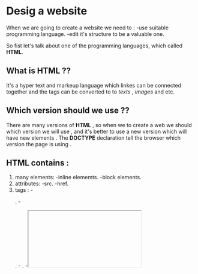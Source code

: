  # Desig a website

When we are going to create a website we need to :
-use suitable programming language.
-edit it's structure to be a valuable one.

So fist let's talk about one of the programming languages,
which called **HTML**.

## What is HTML ??
It's a hyper text and markeup language which linkes 
can be connected together and the tags can be converted to
to *texts* , *images* and etc.

## Which version should we use ??
There are many versions of **HTML** , so when we to create
a web we should which version we will use , and it's better 
to use a new version which will have new elements .
The **DOCTYPE** declaration tell the browser which version the page is using .

## HTML contains :
1. many elements:
   -inline elememts.
   -block elements.
2. attributes:
    -src.
    -href.
3. tags :
   -<p>.
   -<div> .
   -<meta> .
   -<iframe> .

 

All of these elements and tags are mentiond between these three main components of any **HTML** web :
1. header : contains the main heading and navigation.
2. main : contains articles which contains sections.
3. footer : may contains the copyrights or anything also.

Now after we added the texts and paraghraphs we should give this website a beautiful and valuable structure .
Firstly,we need to know some imformation like:
 #### 1. who is the site for:
  -the age range.
  -the country and etc.

#### 2.Why people visit our website.
#### 3.What they are trying to achieve.
#### 4.What information they need.

## The structure stage :

All of these information can be structured in a ***Site Map*** :

![Site Map](https://static-cse.canva.com/blob/12531/site-map-4.14af1db1.png)

Now the **first step** we should do is to sketch the website ***Wirefram*** :

![wirefram](https://d1zkqmcmykwifr.cloudfront.net/wp-content/uploads/2018/05/all-wireframes-1030x585.jpg)


which contains the web *elements* and how it will organized.
Some important things should be indicated for example :*size*,*color* and *style* , also we can use grouping and similarity to helpsimplify our information.
















